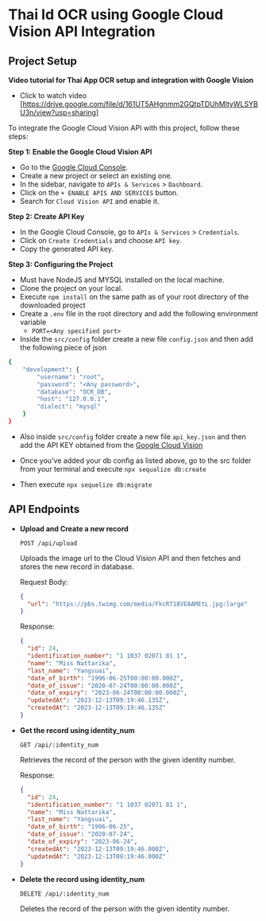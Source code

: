 # Thai Id OCR using Google Cloud Vision API Integration

## Project Setup

**Video tutorial for Thai App OCR setup and integration with Google Vision**
- Click to watch video [https://drive.google.com/file/d/161UT5AHgnmm2GQtpTDUhMltyWLSYBU3n/view?usp=sharing]

To integrate the Google Cloud Vision API with this project, follow these steps:

**Step 1: Enable the Google Cloud Vision API**

- Go to the [Google Cloud Console](https://console.cloud.google.com/).
- Create a new project or select an existing one.
- In the sidebar, navigate to `APIs & Services` > `Dashboard`.
- Click on the `+ ENABLE APIS AND SERVICES` button.
- Search for `Cloud Vision API` and enable it.

**Step 2: Create API Key**

- In the Google Cloud Console, go to `APIs & Services` > `Credentials`.
- Click on `Create Credentials` and choose `API key`.
- Copy the generated API key.


**Step 3: Configuring the Project**

- Must have NodeJS and MYSQL installed on the local machine.
- Clone the project on your local.
- Execute `npm install` on the same path as of your root directory of the downloaded project
- Create a `.env` file in the root directory and add the following environment variable
  - `PORT=<Any specified port>`
- Inside the `src/config` folder create a new file `config.json` and then add the following piece of json

```bash
{
    "development": {
        "username": "root",
        "password": "<Any password>",
        "database": "OCR_DB",
        "host": "127.0.0.1",
        "dialect": "mysql"
    }
}
```
- Also inside `src/config` folder create a new file `api_key.json` and then add the API KEY obtained from the [Google Cloud Vision](https://cloud.google.com/vision)

- Once you've added your db config as listed above, go to the src folder from your terminal and execute `npx sequalize db:create`

- Then execute `npx sequelize db:migrate`


## API Endpoints


- **Upload and Create a new record**

  ```
  POST /api/upload
  ```

  Uploads the image url to the Cloud Vision API and then fetches and stores the new record in database.

  Request Body:

  ```json
  {
    "url": "https://pbs.twimg.com/media/FkcR718VEAAMEtL.jpg:large"
  }
  ```

  Response:

  ```json
  {
    "id": 24,
    "identification_number": "1 1037 02071 81 1",
    "name": "Miss Nattarika",
    "last_name": "Yangsuai",
    "date_of_birth": "1996-06-25T00:00:00.000Z",
    "date_of_issue": "2020-07-24T00:00:00.000Z",
    "date_of_expiry": "2023-06-24T00:00:00.000Z",
    "updatedAt": "2023-12-13T09:19:46.135Z",
    "createdAt": "2023-12-13T09:19:46.135Z"
  }
  ```


- **Get the record using identity_num**

  ```
  GET /api/:identity_num
  ```

  Retrieves the record of the person with the given identity number.

  Response:

  ```json
  {
    "id": 24,
    "identification_number": "1 1037 02071 81 1",
    "name": "Miss Nattarika",
    "last_name": "Yangsuai",
    "date_of_birth": "1996-06-25",
    "date_of_issue": "2020-07-24",
    "date_of_expiry": "2023-06-24",
    "createdAt": "2023-12-13T09:19:46.000Z",
    "updatedAt": "2023-12-13T09:19:46.000Z"
  }
  ```

- **Delete the record using identity_num**

  ```
  DELETE /api/:identity_num
  ```

  Deletes the record of the person with the given identity number.



